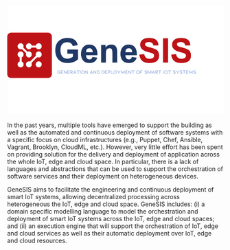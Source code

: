 ![alt text](./_media/GeneSISLogo.png "GeneSIS")

In the past years, multiple tools have emerged to support the building
as well as the automated and continuous deployment of software systems
with a specific focus on cloud infrastructures (e.g., Puppet, Chef,
Ansible, Vagrant, Brooklyn, CloudML, etc.). However, very little
effort has been spent on providing solution for the delivery and
deployment of application across the whole IoT, edge and cloud
space. In particular, there is a lack of languages and abstractions
that can be used to support the orchestration of software services and
their deployment on heterogeneous devices.

GeneSIS aims to facilitate the engineering and continuous deployment
of smart IoT systems, allowing decentralized processing across
heterogeneous the IoT, edge and cloud space. GeneSIS includes: (i) a
domain specific modelling language to model the orchestration and
deployment of smart IoT systems across the IoT, edge and cloud spaces;
and (ii) an execution engine that will support the orchestration of
IoT, edge and cloud services as well as their automatic deployment
over IoT, edge and cloud resources.
